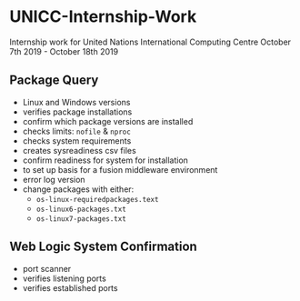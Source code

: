 # UNICC-Internship-Work
Internship work for United Nations International Computing Centre
October 7th 2019 - October 18th 2019

## Package Query
- Linux and Windows versions
- verifies package installations
- confirm which package versions are installed
- checks limits: ```nofile``` & ```nproc```
- checks system requirements
- creates sysreadiness csv files
- confirm readiness for system for installation
- to set up basis for a fusion middleware environment
- error log version
- change packages with either:
    - ```os-linux-requiredpackages.text```
    - ```os-linux6-packages.txt```
    - ```os-linux7-packages.txt```

## Web Logic System Confirmation
- port scanner
- verifies listening ports
- verifies established ports
